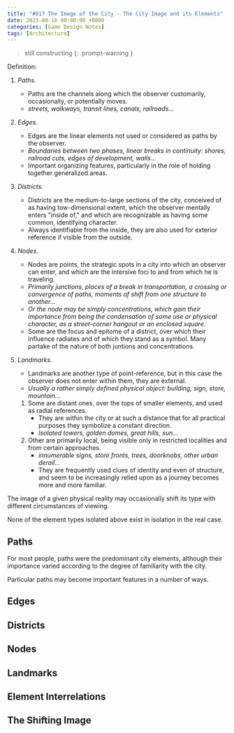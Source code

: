 ```yaml
---
title: "#017 The Image of the City - The City Image and its Elements"
date: 2023-08-16 00:00:00 +0800
categories: [Game Design Notes]
tags: [Architecture]
---
```


> still constructing
{: .prompt-warning }

Definition:
1. *Paths.*
    - Paths are the channels along which the observer customarily, occasionally, or potentially moves.
    - *streets, walkways, transit lines, canals, railroads...*
2. *Edges.*
    - Edges are the linear elements not used or considered as paths by the observer.
    - *Boundaries between two phases, linear breaks in continuity: shores, railroad cuts, edges of development, walls...*
    - Important organizing features, particularly in the role of holding together generalized areas.
3. *Districts.*
    - Districts are the medium-to-large sections of the city, conceived of as having tow-dimensional extent, which the observer mentally enters "inside of," and which are recognizable as having some common, identifying character.
    - Always identifiable from the inside, they are also used for exterior reference if visible from the outside.
4. *Nodes.*
    - Nodes are points, the strategic spots in a city into which an observer can enter, and which are the intersive foci to and from which he is traveling.
    - *Primarily junctions, places of a break in transportation, a crossing or convergence of paths, moments of shift from one structure to another...*
    - *Or the node may be simply concentrations, which gain their importance from being the condensation of some use or physical character, as a street-corner hangout or an enclosed square.*
    - Some are the focus and epitome of a district, over which their influence radiates and of which they stand as a symbol. Many partake of the nature of both juntions and concentrations.
5. *Landmarks.*
    - Landmarks are another type of point-reference, but in this case the observer does not enter within them, they are external.
    - *Usually a rather simply defined physical object: building, sign, store, mountain...*

    1. Some are distant ones, over the tops of smaller elements, and used as radial references.
        - They are within the city or at such a distance that for all practical purposes they symbolize a constant direction.
        - *Isolated towers, golden domes, great hills, sun...*
    2. Other are primarily local, being visible only in restricted localities and from certain approaches.
        - *innumerable signs, store fronts, trees, doorknobs, other urban derail...*
        - They are frequently used clues of identity and even of structure, and seem to be increasingly relied upon as a journey becomes more and more familiar. 

The image of a given physical reality may occasionally shift its type with different circumstances of viewing.

None of the element types isolated above exist in isolation in the real case.

## Paths
For most people, paths were the predominant city elements, although their importance varied according to the degree of familiarity with the city.

Particular paths may become important features in a number of ways.


## Edges

## Districts

## Nodes

## Landmarks

## Element Interrelations

## The Shifting Image
